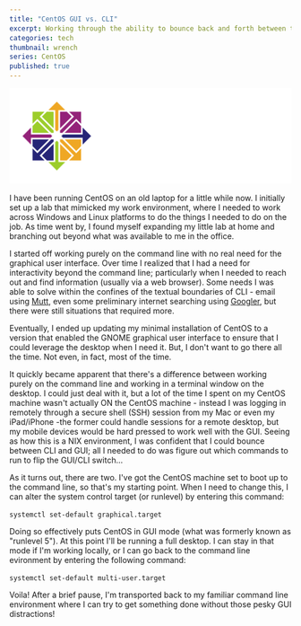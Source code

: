 ```yaml
---
title: "CentOS GUI vs. CLI"
excerpt: Working through the ability to bounce back and forth between the command line and a graphical user interface.
categories: tech
thumbnail: wrench
series: CentOS
published: true
---
```

!["CentOS 7"](/images/CentOS.png)

I have been running CentOS on an old laptop for a little while now. I initially set up a lab that mimicked my work environment, where I needed to work across Windows and Linux platforms to do the things I needed to do on the job. As time went by, I found myself expanding my little lab at home and branching out beyond what was available to me in the office.

I started off working purely on the command line with no real need for the graphical user interface. Over time I realized that I had a need for interactivity beyond the command line; particularly when I needed to reach out and find information (usually via a web browser). Some needs I was able to solve within the confines of the textual boundaries of CLI - email using [Mutt](http://www.mutt.org), even some preliminary internet searching using [Googler](https://github.com/jarun/googler), but there were still situations that required more. 

Eventually, I ended up updating my minimal installation of CentOS to a version that enabled the GNOME graphical user interface to ensure that I could leverage the desktop when I need it. But, I don't want to go there all the time. Not even, in fact, most of the time. 

It quickly became apparent that there's a difference between working purely on the command line and working in a terminal window on the desktop. I could just deal with it, but a lot of the time I spent on my CentOS machine wasn't actually ON the CentOS machine - instead I was logging in remotely through a secure shell (SSH) session from my Mac or even my iPad/iPhone -the former could handle sessions for a remote desktop, but my mobile devices would be hard pressed to work well with the GUI. Seeing as how this is a NIX environment, I was confident that I could bounce between CLI and GUI; all I needed to do was figure out which commands to run to flip the GUI/CLI switch...

As it turns out, there are two. I've got the CentOS machine set to boot up to the command line, so that's my starting point. When I need to change this, I can alter the system control target (or runlevel) by entering this command:

`systemctl set-default graphical.target`

Doing so effectively puts CentOS in GUI mode (what was formerly known as "runlevel 5"). At this point I'll be running a full desktop. I can stay in that mode if I'm working locally, or I can go back to the command line evironment by entering the following command: 

`systemctl set-default multi-user.target`

Voila! After a brief pause, I'm transported back to my familiar command line environment where I can try to get something done without those pesky GUI distractions! 
